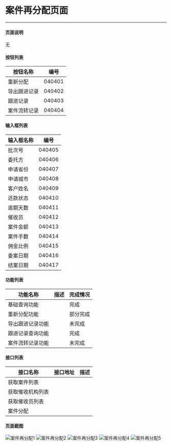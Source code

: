 案件再分配页面
===

---

#### 页面说明

无

#### 按钮列表

按钮名称|编号
---|---
重新分配|040401
导出跟进记录|040402
跟进记录|040403
案件流转记录|040404


#### 输入框列表

输入框名称|编号
---|---
批次号|040405
委托方|040406
申请省份|040407
申请城市|040408
客户姓名|040409
还款状态|040410
逾期天数|040411
催收员|040412
案件金额|040413
案件手数|040414
佣金比例|040415
委案日期|040416
结案日期|040417

#### 功能列表

功能名称|描述|完成情况
---|---|---
基础查询功能||完成
重新分配功能||部分完成
导出跟进记录功能||未完成
跟进记录查询功能||完成
案件流转记录功能||未完成

#### 接口列表

接口名称|接口地址|描述
---|---|---
获取案件列表||
获取催收机构列表||
获取催收员列表||
案件分配||

#### 页面截图

![案件再分配1](/images/BUSINESS/案件管理/案件再分配1.png)
![案件再分配2](/images/BUSINESS/案件管理/案件再分配2.png)
![案件再分配3](/images/BUSINESS/案件管理/案件再分配3.png)
![案件再分配4](/images/BUSINESS/案件管理/案件再分配4.png)
![案件再分配5](/images/BUSINESS/案件管理/案件再分配5.png)
